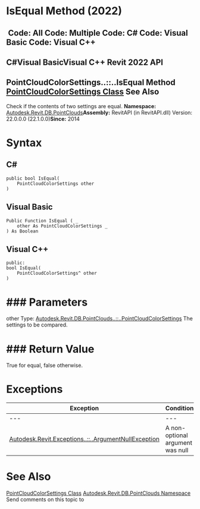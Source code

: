 # IsEqual Method (2022)

﻿
 Code: All Code: Multiple Code: C# Code: Visual Basic Code: Visual C++   
---  
C#Visual BasicVisual C++
Revit 2022 API  
---  
PointCloudColorSettings..::..IsEqual Method   
[PointCloudColorSettings Class](5f7af794-d52e-76a2-c38b-33eed5242484.md "PointCloudColorSettings Class") See Also  
---  
Check if the contents of two settings are equal. 
**Namespace:** [Autodesk.Revit.DB.PointClouds](5974062a-47d4-c7bb-16f2-d5dd193bd170.md "Autodesk.Revit.DB.PointClouds Namespace")**Assembly:** RevitAPI (in RevitAPI.dll) Version: 22.0.0.0 (22.1.0.0)**Since:** 2014 
# Syntax
C#  
---  
```text
public bool IsEqual(
	PointCloudColorSettings other
)
```
  
Visual Basic  
---  
```text
Public Function IsEqual ( _
	other As PointCloudColorSettings _
) As Boolean
```
  
Visual C++  
---  
```text
public:
bool IsEqual(
	PointCloudColorSettings^ other
)
```
  
# ### Parameters
other
    Type: [Autodesk.Revit.DB.PointClouds..::..PointCloudColorSettings](5f7af794-d52e-76a2-c38b-33eed5242484.md "PointCloudColorSettings Class") The settings to be compared. 
# ### Return Value
True for equal, false otherwise. 
# Exceptions
| Exception | Condition |
| --- | --- |
| --- | --- |
| [Autodesk.Revit.Exceptions..::..ArgumentNullException](631e1424-60f4-929b-4e52-dda9dcd26316.md "ArgumentNullException Class") | A non-optional argument was null |

# See Also
[PointCloudColorSettings Class](5f7af794-d52e-76a2-c38b-33eed5242484.md "PointCloudColorSettings Class")
[Autodesk.Revit.DB.PointClouds Namespace](5974062a-47d4-c7bb-16f2-d5dd193bd170.md "Autodesk.Revit.DB.PointClouds Namespace")
Send comments on this topic to 